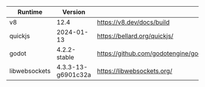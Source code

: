 


| Runtime | Version |  |
| --- | --- | --- |
| v8 | 12.4 | https://v8.dev/docs/build |
| quickjs | 2024-01-13 | https://bellard.org/quickjs/ |
| godot | 4.2.2-stable | https://github.com/godotengine/godot |
| libwebsockets | 4.3.3-13-g6901c32a | https://libwebsockets.org/ |
